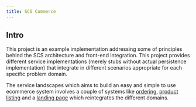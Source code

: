 ```yaml
---
title: SCS Commerce
---
```


## Intro

This project is an example implementation addressing some of principles behind the SCS architecture and front-end integration. This project provides different service implementations (merely stubs without actual persistence implementation) that integrate in different scenarios appropriate for each specific problem domain.

The service landscapes which aims to build an easy and simple to use ecommerce system involves a couple of systems like [ordering](https://github.com/scs-commerce/order), [product listing](https://github.com/scs-commerce/product-list)  and a [landing page](https://github.com/scs-commerce/landing-page) which reintegrates the different domains.

